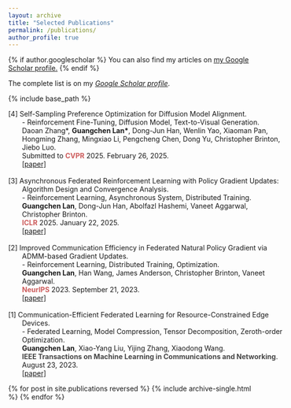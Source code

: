 ```yaml
---
layout: archive
title: "Selected Publications"
permalink: /publications/
author_profile: true
---
```


{% if author.googlescholar %}
  You can also find my articles on <u><a href="{{author.googlescholar}}">my Google Scholar profile</a>.</u>
{% endif %}

The complete list is on my *[Google Scholar profile](https://scholar.google.com/citations?user=0OkYBPQAAAAJ&hl=en&authuser=1)*.

{% include base_path %}

<html>
<head>
<style>
ol {
  counter-reset: num 5;
  list-style: none;
  li::before{
  counter-increment: num -1;
  content: '['counter(num)'] ';
  }
  margin-right: -4em;
  margin-left: 2em;
  padding-left: 0;
  text-indent: -2em;
}
</style>
</head>

<body>
<ol>
    <li>Self-Sampling Preference Optimization for Diffusion Model Alignment. <br />
        - Reinforcement Fine-Tuning, Diffusion Model, Text-to-Visual Generation. <br />
        Daoan Zhang*, <strong>Guangchen Lan*</strong>, Dong-Jun Han, Wenlin Yao, Xiaoman Pan, Hongming Zhang, Mingxiao Li, Pengcheng Chen, Dong Yu, Christopher Brinton, Jiebo Luo. <br />
        Submitted to <font color="#CD5C5C"><strong>CVPR</strong></font> 2025. February 26, 2025. <br />
        <a href="https://huggingface.co/papers/2410.05255">[paper]</a>
    </li>
    <br />
    <li>Asynchronous Federated Reinforcement Learning with Policy Gradient Updates: Algorithm Design and Convergence Analysis. <br />
        - Reinforcement Learning, Asynchronous System, Distributed Training. <br />
        <strong>Guangchen Lan</strong>, Dong-Jun Han, Abolfazl Hashemi, Vaneet Aggarwal, Christopher Brinton. <br />
        <font color="#CD5C5C"><strong>ICLR</strong></font> 2025. January 22, 2025. <br />
        <a href="https://arxiv.org/abs/2404.08003">[paper]</a>
    </li>
    <br />
    <li>Improved Communication Efficiency in Federated Natural Policy Gradient via ADMM-based Gradient Updates. <br />
        - Reinforcement Learning, Distributed Training, Optimization. <br />
        <strong>Guangchen Lan</strong>, Han Wang, James Anderson, Christopher Brinton, Vaneet Aggarwal. <br />
        <font color="#CD5C5C"><strong>NeurIPS</strong></font> 2023. September 21, 2023. <br />
        <a href="https://proceedings.neurips.cc/paper_files/paper/2023/hash/bc6a1f968f8b1dae3e880f3f723d7d46-Abstract-Conference.html">[paper]</a>
    </li>
    <br />
    <li>Communication-Efficient Federated Learning for Resource-Constrained Edge Devices. <br />
        - Federated Learning, Model Compression, Tensor Decomposition, Zeroth-order Optimization. <br />
        <strong>Guangchen Lan</strong>, Xiao-Yang Liu, Yijing Zhang, Xiaodong Wang. <br />
        <font color="#454545"><strong>IEEE Transactions on Machine Learning in Communications and Networking</strong></font>. August 23, 2023. <br />
        <a href="https://ieeexplore.ieee.org/abstract/document/10233897">[paper]</a>
    </li>
</ol>
</body>
</html>

{% for post in site.publications reversed %}
  {% include archive-single.html %}
{% endfor %}
